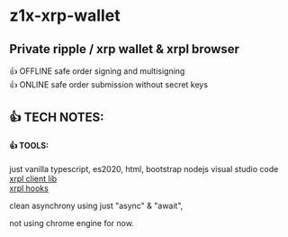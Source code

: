 # z1x-xrp-wallet
## Private ripple / xrp wallet & xrpl browser

👍 OFFLINE safe order signing and multisigning <br/>
👍 ONLINE safe order submission without secret keys<br/>



## 👍 TECH NOTES:<br/>
#### 👍 TOOLS:<br/>
just vanilla typescript, es2020, html, bootstrap
nodejs
visual studio code<br/>
[xrpl client lib](https://xrpl.org/)<br/>
[xrpl hooks](http://hooks.xrpl.org)

clean asynchrony using just "async" & "await", <br/>

not using chrome engine for now.<br/>






